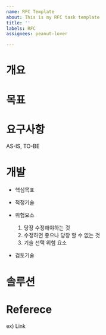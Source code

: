 ```yaml
---
name: RFC Template
about: This is my RFC task template
title: ''
labels: RFC
assignees: peanut-lover

---
```


# 개요 

# 목표

# 요구사항

AS-IS, TO-BE

# 개발

- 핵심목표

- 적정기술

- 위험요소
    1. 당장 수정해야하는 것
    2. 수정하면 좋으나 당장 할 수 없는 것 
    3. 기술 선택 위험 요소

- 검토기술

# 솔루션

# Referece

ex) Link
